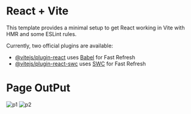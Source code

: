 # React + Vite

This template provides a minimal setup to get React working in Vite with HMR and some ESLint rules.

Currently, two official plugins are available:

- [@vitejs/plugin-react](https://github.com/vitejs/vite-plugin-react/blob/main/packages/plugin-react/README.md) uses [Babel](https://babeljs.io/) for Fast Refresh
- [@vitejs/plugin-react-swc](https://github.com/vitejs/vite-plugin-react-swc) uses [SWC](https://swc.rs/) for Fast Refresh



# Page OutPut
![p1](https://github.com/Kashi04/Contact-Us-App/assets/100992015/562ee84b-4068-46ce-86fb-8f92688e6e70)
![p2](https://github.com/Kashi04/Contact-Us-App/assets/100992015/e83e9da1-5d3f-4fe2-93dc-71ba014ab95f)
